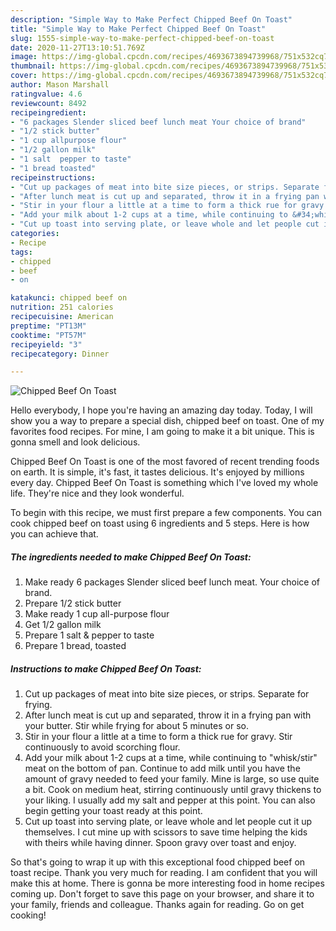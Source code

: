 ```yaml
---
description: "Simple Way to Make Perfect Chipped Beef On Toast"
title: "Simple Way to Make Perfect Chipped Beef On Toast"
slug: 1555-simple-way-to-make-perfect-chipped-beef-on-toast
date: 2020-11-27T13:10:51.769Z
image: https://img-global.cpcdn.com/recipes/4693673894739968/751x532cq70/chipped-beef-on-toast-recipe-main-photo.jpg
thumbnail: https://img-global.cpcdn.com/recipes/4693673894739968/751x532cq70/chipped-beef-on-toast-recipe-main-photo.jpg
cover: https://img-global.cpcdn.com/recipes/4693673894739968/751x532cq70/chipped-beef-on-toast-recipe-main-photo.jpg
author: Mason Marshall
ratingvalue: 4.6
reviewcount: 8492
recipeingredient:
- "6 packages Slender sliced beef lunch meat Your choice of brand"
- "1/2 stick butter"
- "1 cup allpurpose flour"
- "1/2 gallon milk"
- "1 salt  pepper to taste"
- "1 bread toasted"
recipeinstructions:
- "Cut up packages of meat into bite size pieces, or strips. Separate for frying."
- "After lunch meat is cut up and separated, throw it in a frying pan with your butter. Stir while frying for about 5 minutes or so."
- "Stir in your flour a little at a time to form a thick rue for gravy. Stir continuously to avoid scorching flour."
- "Add your milk about 1-2 cups at a time, while continuing to &#34;whisk/stir&#34; meat on the bottom of pan. Continue to add milk until you have the amount of gravy needed to feed your family. Mine is large, so use quite a bit. Cook on medium heat, stirring continuously until gravy thickens to your liking. I usually add my salt and pepper at this point. You can also begin getting your toast ready at this point."
- "Cut up toast into serving plate, or leave whole and let people cut it up themselves. I cut mine up with scissors to save time helping the kids with theirs while having dinner. Spoon gravy over toast and enjoy."
categories:
- Recipe
tags:
- chipped
- beef
- on

katakunci: chipped beef on 
nutrition: 251 calories
recipecuisine: American
preptime: "PT13M"
cooktime: "PT57M"
recipeyield: "3"
recipecategory: Dinner

---
```



![Chipped Beef On Toast](https://img-global.cpcdn.com/recipes/4693673894739968/751x532cq70/chipped-beef-on-toast-recipe-main-photo.jpg)

Hello everybody, I hope you're having an amazing day today. Today, I will show you a way to prepare a special dish, chipped beef on toast. One of my favorites food recipes. For mine, I am going to make it a bit unique. This is gonna smell and look delicious.

Chipped Beef On Toast is one of the most favored of recent trending foods on earth. It is simple, it's fast, it tastes delicious. It's enjoyed by millions every day. Chipped Beef On Toast is something which I've loved my whole life. They're nice and they look wonderful.




To begin with this recipe, we must first prepare a few components. You can cook chipped beef on toast using 6 ingredients and 5 steps. Here is how you can achieve that.

<!--inarticleads1-->

##### The ingredients needed to make Chipped Beef On Toast:

1. Make ready 6 packages Slender sliced beef lunch meat. Your choice of brand.
1. Prepare 1/2 stick butter
1. Make ready 1 cup all-purpose flour
1. Get 1/2 gallon milk
1. Prepare 1 salt &amp; pepper to taste
1. Prepare 1 bread, toasted




<!--inarticleads2-->

##### Instructions to make Chipped Beef On Toast:

1. Cut up packages of meat into bite size pieces, or strips. Separate for frying.
1. After lunch meat is cut up and separated, throw it in a frying pan with your butter. Stir while frying for about 5 minutes or so.
1. Stir in your flour a little at a time to form a thick rue for gravy. Stir continuously to avoid scorching flour.
1. Add your milk about 1-2 cups at a time, while continuing to &#34;whisk/stir&#34; meat on the bottom of pan. Continue to add milk until you have the amount of gravy needed to feed your family. Mine is large, so use quite a bit. Cook on medium heat, stirring continuously until gravy thickens to your liking. I usually add my salt and pepper at this point. You can also begin getting your toast ready at this point.
1. Cut up toast into serving plate, or leave whole and let people cut it up themselves. I cut mine up with scissors to save time helping the kids with theirs while having dinner. Spoon gravy over toast and enjoy.




So that's going to wrap it up with this exceptional food chipped beef on toast recipe. Thank you very much for reading. I am confident that you will make this at home. There is gonna be more interesting food in home recipes coming up. Don't forget to save this page on your browser, and share it to your family, friends and colleague. Thanks again for reading. Go on get cooking!
